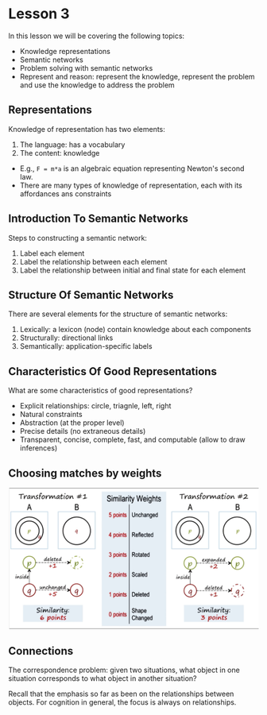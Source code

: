 # Lesson 3

In this lesson we will be covering the following topics:

- Knowledge representations
- Semantic networks
- Problem solving with semantic networks
- Represent and reason: represent the knowledge, represent the problem and use the knowledge to address the problem

## Representations

Knowledge of representation has two elements:

1. The language: has a vocabulary
2. The content: knowledge

- E.g., `F = m*a` is an algebraic equation representing Newton's second law.
- There are many types of knowledge of representation, each with its affordances ans constraints
  
## Introduction To Semantic Networks

Steps to constructing a semantic network:

1. Label each element
2. Label the relationship between each element
3. Label the relationship between initial and final state for each element

## Structure Of Semantic Networks

There are several elements for the structure of semantic networks:

1. Lexically: a lexicon (node) contain knowledge about each components 
2. Structurally: directional links
3. Semantically: application-specific labels

## Characteristics Of Good Representations

What are some characteristics of good representations?

- Explicit relationships: circle, triagnle, left, right
- Natural constraints
- Abstraction (at the proper level)
- Precise details (no extraneous details)
- Transparent, concise, complete, fast, and computable (allow to draw inferences)

## Choosing matches by weights
![Cheese!](../Images/weight.png)

## Connections

The correspondence problem: given two situations, what object in one situation corresponds to what object in another situation?

Recall that the emphasis so far as been on the relationships between objects. For cognition in general, the focus is always on relationships.





